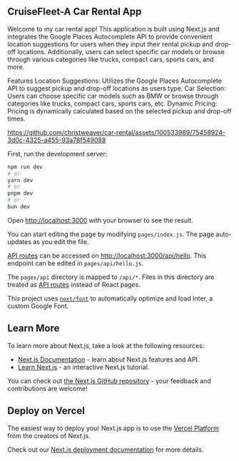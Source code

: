
## CruiseFleet-A Car Rental App
Welcome to my car rental app! This application is built using Next.js and integrates the Google Places Autocomplete API to provide convenient location suggestions for users when they input their rental pickup and drop-off locations. Additionally, users can select specific car models or browse through various categories like trucks, compact cars, sports cars, and more.

Features
Location Suggestions: Utilizes the Google Places Autocomplete API to suggest pickup and drop-off locations as users type.
Car Selection: Users can choose specific car models such as BMW or browse through categories like trucks, compact cars, sports cars, etc.
Dynamic Pricing: Pricing is dynamically calculated based on the selected pickup and drop-off times.


https://github.com/christweaver/car-rental/assets/100533989/75458924-3d0c-4325-a455-93a78f549088



First, run the development server:

```bash
npm run dev
# or
yarn dev
# or
pnpm dev
# or
bun dev
```

Open [http://localhost:3000](http://localhost:3000) with your browser to see the result.

You can start editing the page by modifying `pages/index.js`. The page auto-updates as you edit the file.

[API routes](https://nextjs.org/docs/api-routes/introduction) can be accessed on [http://localhost:3000/api/hello](http://localhost:3000/api/hello). This endpoint can be edited in `pages/api/hello.js`.

The `pages/api` directory is mapped to `/api/*`. Files in this directory are treated as [API routes](https://nextjs.org/docs/api-routes/introduction) instead of React pages.

This project uses [`next/font`](https://nextjs.org/docs/basic-features/font-optimization) to automatically optimize and load Inter, a custom Google Font.

## Learn More

To learn more about Next.js, take a look at the following resources:

- [Next.js Documentation](https://nextjs.org/docs) - learn about Next.js features and API.
- [Learn Next.js](https://nextjs.org/learn) - an interactive Next.js tutorial.

You can check out [the Next.js GitHub repository](https://github.com/vercel/next.js/) - your feedback and contributions are welcome!

## Deploy on Vercel

The easiest way to deploy your Next.js app is to use the [Vercel Platform](https://vercel.com/new?utm_medium=default-template&filter=next.js&utm_source=create-next-app&utm_campaign=create-next-app-readme) from the creators of Next.js.

Check out our [Next.js deployment documentation](https://nextjs.org/docs/deployment) for more details.
